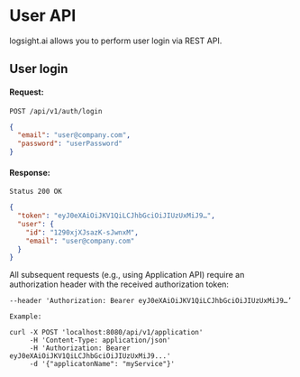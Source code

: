 # User API

logsight.ai allows you to perform user login via REST API.

## User login

#### Request:

```
POST /api/v1/auth/login
```

```json
{
  "email": "user@company.com",
  "password": "userPassword"
}
```

#### Response:

```
Status 200 OK
```

```json
{
  "token": "eyJ0eXAiOiJKV1QiLCJhbGciOiJIUzUxMiJ9…",
  "user": {
    "id": "1290xjXJsazK-sJwnxM",
    "email": "user@company.com"
  }
}
```

All subsequent requests (e.g., using Application API) require an authorization header with the received authorization
token:

```
--header 'Authorization: Bearer eyJ0eXAiOiJKV1QiLCJhbGciOiJIUzUxMiJ9…’

Example:

curl -X POST 'localhost:8080/api/v1/application'
     -H 'Content-Type: application/json'
     -H 'Authorization: Bearer eyJ0eXAiOiJKV1QiLCJhbGciOiJIUzUxMiJ9...'
     -d '{"applicatonName": "myService"}'
```